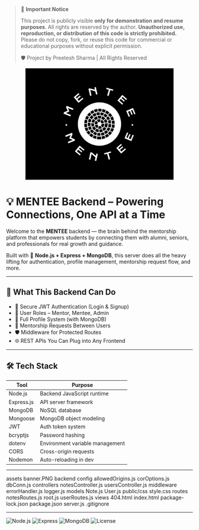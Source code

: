 > 🚫 **Important Notice**
>
> This project is publicly visible **only for demonstration and resume purposes**.
> All rights are reserved by the author. **Unauthorized use, reproduction, or distribution of this code is strictly prohibited.**
> Please do not copy, fork, or reuse this code for commercial or educational purposes without explicit permission.
>
> 🛡️ Project by Preetesh Sharma | All Rights Reserved

<p align="center">
  <img src="./assets/banner.PNG" alt="MENTEE Logo" width="400"/>
</p>

# 💡 MENTEE Backend – Powering Connections, One API at a Time

Welcome to the **MENTEE** backend — the brain behind the mentorship platform that empowers students by connecting them with alumni, seniors, and professionals for real growth and guidance.

Built with 💚 **Node.js + Express + MongoDB**, this server does all the heavy lifting for authentication, profile management, mentorship request flow, and more.

---

## 🚀 What This Backend Can Do

- 🔐 Secure JWT Authentication (Login & Signup)
- 👥 User Roles – Mentor, Mentee, Admin
- 📂 Full Profile System (with MongoDB)
- 💬 Mentorship Requests Between Users
- 🛡️ Middleware for Protected Routes
- 🌐 REST APIs You Can Plug into Any Frontend

---

## 🛠️ Tech Stack

| Tool         | Purpose                          |
|--------------|----------------------------------|
| Node.js      | Backend JavaScript runtime       |
| Express.js   | API server framework              |
| MongoDB      | NoSQL database                    |
| Mongoose     | MongoDB object modeling           |
| JWT          | Auth token system                 |
| bcryptjs     | Password hashing                  |
| dotenv       | Environment variable management   |
| CORS         | Cross-origin requests             |
| Nodemon      | Auto-reloading in dev             |

---

assets
banner.PNG
backend
config
allowedOrigins.js
corOptions.js
dbConn.js
controllers
notesController.js
usersController.js
middleware
errorHandler.js
logger.js
models
Note.js
User.js
public/css
style.css
routes
notesRoutes.js
root.js
userRoutes.js
views
404.html
index.html
package-lock.json
package.json
server.js
.gitignore

---

![Node.js](https://img.shields.io/badge/Node.js-339933?style=for-the-badge&logo=nodedotjs&logoColor=white)
![Express](https://img.shields.io/badge/Express.js-000000?style=for-the-badge&logo=express&logoColor=white)
![MongoDB](https://img.shields.io/badge/MongoDB-4ea94b?style=for-the-badge&logo=mongodb&logoColor=white)
![License](https://img.shields.io/badge/License-All%20Rights%20Reserved-red?style=for-the-badge)